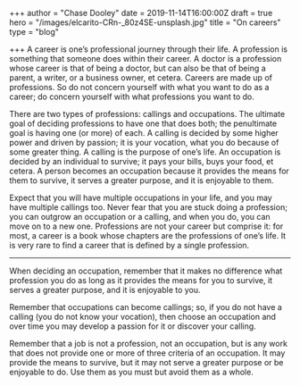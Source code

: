 +++
author = "Chase Dooley"
date = 2019-11-14T16:00:00Z
draft = true
hero = "/images/elcarito-CRn-_80z4SE-unsplash.jpg"
title = "On careers"
type = "blog"

+++
A career is one’s professional journey through their life. A profession is something that someone does within their career. A doctor is a profession whose career is that of being a doctor, but can also be that of being a parent, a writer, or a business owner, et cetera. Careers are made up of professions. So do not concern yourself with what you want to do as a career; do concern yourself with what professions you want to do.

There are two types of professions: callings and occupations. The ultimate goal of deciding professions to have one that does both; the penultimate goal is having one (or more) of each. A calling is decided by some higher power and driven by passion; it is your vocation, what you do because of some greater thing. A calling is the purpose of one’s life. An occupation is decided by an individual to survive; it pays your bills, buys your food, et cetera. A person becomes an occupation because it provides the means for them to survive, it serves a greater purpose, and it is enjoyable to them.

Expect that you will have multiple occupations in your life, and you may have multiple callings too. Never fear that you are stuck doing a profession; you can outgrow an occupation or a calling, and when you do, you can move on to a new one. Professions are not your career but comprise it: for most, a career is a book whose chapters are the professions of one’s life. It is very rare to find a career that is defined by a single profession.

***

When deciding an occupation, remember that it makes no difference what profession you do as long as it provides the means for you to survive, it serves a greater purpose, and it is enjoyable to you.

Remember that occupations can become callings; so, if you do not have a calling (you do not know your vocation), then choose an occupation and over time you may develop a passion for it or discover your calling.

Remember that a job is not a profession, not an occupation, but is any work that does not provide one or more of three criteria of an occupation. It may provide the means to survive, but it may not serve a greater purpose or be enjoyable to do. Use them as you must but avoid them as a whole.